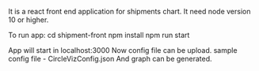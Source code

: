 It is a react front end application for shipments chart.
It need node version 10 or higher.

To run app:
    cd shipment-front
    npm install
    npm run start

App will start in localhost:3000
Now config file can be upload. sample config file - CircleVizConfig.json
And graph can be generated.

